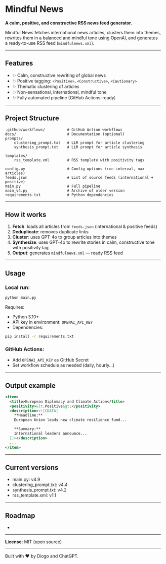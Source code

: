 # Mindful News

**A calm, positive, and constructive RSS news feed generator.**

Mindful News fetches international news articles, clusters them into themes, rewrites them in a balanced and mindful tone using OpenAI, and generates a ready-to-use RSS feed (`mindfulnews.xml`).

---

## Features

- ✨ Calm, constructive rewriting of global news
- ✨ Positive tagging: `<Positive>`, `<Constructive>`, `<Cautionary>`
- ✨ Thematic clustering of articles
- ✨ Non-sensational, international, mindful tone
- ✨ Fully automated pipeline (GitHub Actions-ready)

---

## Project Structure

```text
.github/workflows/          # GitHub Action workflows
docs/                       # Documentation (optional)
prompts/
    clustering_prompt.txt   # LLM prompt for article clustering
    synthesis_prompt.txt    # LLM prompt for article synthesis

templates/
    rss_template.xml        # RSS template with positivity tags

config.py                   # Config options (run interval, max articles)
feeds.json                  # List of source feeds (international + positive)
main.py                     # Full pipeline
main_v4.py                  # Archive of older version
requirements.txt            # Python dependencies
```

---

## How it works

1. **Fetch**: loads all articles from `feeds.json` (international & positive feeds)
2. **Deduplicate**: removes duplicate links
3. **Cluster**: uses GPT-4o to group articles into themes
4. **Synthesize**: uses GPT-4o to rewrite stories in calm, constructive tone with positivity tag
5. **Output**: generates `mindfulnews.xml` — ready RSS feed

---

## Usage

### Local run:

```bash
python main.py
```

Requires:

- Python 3.10+
- API key in environment: `OPENAI_API_KEY`
- Dependencies:

```bash
pip install -r requirements.txt
```

### GitHub Actions:

- Add `OPENAI_API_KEY` as GitHub Secret
- Set workflow schedule as needed (daily, hourly...)

---

## Output example

```xml
<item>
  <title>European Diplomacy and Climate Action</title>
  <positivity>&lt;Positive&gt;</positivity>
  <description><![CDATA[
    **Headline:**
    European Union leads new climate resilience fund...

    **Summary:**
    International leaders announce...
  ]]></description>
  ...
</item>
```

---

## Current versions

- main.py: v4.9
- clustering\_prompt.txt: v4.4
- synthesis\_prompt.txt: v4.2
- rss\_template.xml: v1.1

---

## Roadmap

-

---

**License**: MIT (open source)

---

Built with ❤️ by Diogo and ChatGPT.

